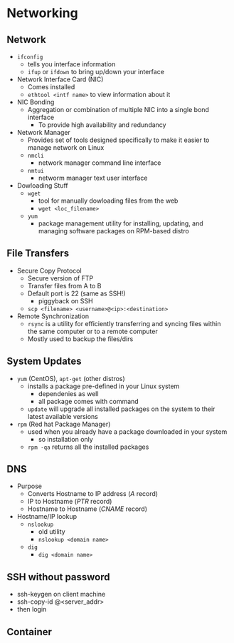 # Networking

## Network 
- `ifconfig`
    - tells you interface information
    - `ifup` or `ifdown` to bring up/down your interface
- Network Interface Card (NIC)
    - Comes installed 
    - `ethtool <intf name>` to view information about it
- NIC Bonding
    - Aggregation or combination of multiple NIC into a single bond interface
        - To provide high availability and redundancy 
- Network Manager
    - Provides set of tools designed specifically to make it easier to manage network on Linux
    - `nmcli`
        - network manager command line interface
    - `nmtui`
        - networm manager text user interface
- Dowloading Stuff
    - `wget`
        - tool for manually dowloading files from the web
        - `wget <loc_filename>`
    - `yum`
        - package management utility for installing, updating, and managing software packages on RPM-based distro
## File Transfers
- Secure Copy Protocol  
    - Secure version of FTP 
    - Transfer files from A to B
    - Default port is 22 (same as SSH!)
        - piggyback on SSH
    - `scp <filename> <username>@<ip>:<destination>`
- Remote Synchronization
    - `rsync` is a utility for efficiently transferring and syncing files within the same computer or to a remote computer 
    - Mostly used to backup the files/dirs

## System Updates
- `yum` (CentOS), `apt-get` (other distros)
    - installs a package pre-defined in your Linux system
        - dependenies as well
        - all package comes with command
    - `update` will upgrade all installed packages on the system to their latest available versions
- `rpm` (Red hat Package Manager)
    - used when you already have a package downloaded in your system
        - so installation only
    - `rpm -qa` returns all the installed packages     

## DNS
- Purpose   
    - Converts Hostname to IP address (_A_ record)
    - IP to Hostname (_PTR_ record)
    - Hostname to Hostname (_CNAME_ record)
- Hostname/IP lookup
    - `nslookup`
        - old utility 
        - `nslookup <domain name>`
    - `dig`
        - `dig <domain name>`

## SSH without password
- ssh-keygen on client machine
- ssh-copy-id <username>@<server_addr>
- then login

## Container